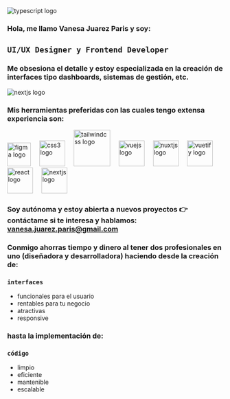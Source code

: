   <img src="https://media.licdn.com/dms/image/v2/D4D16AQEZuQbhoJhiHg/profile-displaybackgroundimage-shrink_350_1400/B4DZXpB1NmHIAY-/0/1743371327504?e=1749081600&v=beta&t=8KAUkCDel3NJ6uiTY3_gfzVNRJI5xoan0Nl-0HBEArs"  alt="typescript logo"  />
  
### Hola, me llamo Vanesa Juarez Paris y soy: 
## `UI/UX Designer y Frontend Developer`
### Me obsesiona el detalle y estoy especializada en la creación de interfaces tipo dashboards, sistemas de gestión, etc. 
  <img src="https://portfolio-2025-olive-three.vercel.app/_nuxt/mock1.DOVd0Q3h.gif"  alt="nextjs logo"  />
  
### Mis herramientas preferidas con las cuales tengo extensa experiencia son:
<div align="left">
  <img src="https://cdn.jsdelivr.net/gh/devicons/devicon/icons/figma/figma-original.svg" height="55" alt="figma logo"  />
  <img width="12" />
    <img src="https://cdn.jsdelivr.net/gh/devicons/devicon/icons/css3/css3-original.svg" height="60" alt="css3 logo"  />
  <img width="12" />
      <img src="https://cdn.jsdelivr.net/gh/devicons/devicon/icons/tailwindcss/tailwindcss-original-wordmark.svg" height="85" alt="tailwindcss logo"  />
  <img width="12" />
     <img src="https://cdn.jsdelivr.net/gh/devicons/devicon/icons/vuejs/vuejs-original.svg" height="60" alt="vuejs logo"  />
  <img width="12" />
      <img src="https://cdn.jsdelivr.net/gh/devicons/devicon/icons/nuxtjs/nuxtjs-original.svg" height="60" alt="nuxtjs logo"  />
    <img width="12" />
  <img src="https://cdn.jsdelivr.net/gh/devicons/devicon/icons/vuetify/vuetify-original.svg" height="60" alt="vuetify logo"  />
      <img width="12" />
    <img src="https://cdn.jsdelivr.net/gh/devicons/devicon/icons/react/react-original.svg" height="60" alt="react logo"  />
  <img width="12" />
    <img src="https://cdn.jsdelivr.net/gh/devicons/devicon/icons/nextjs/nextjs-original.svg" height="60" alt="nextjs logo"  />
  </div>

  
### Soy autónoma y estoy abierta a nuevos proyectos 👉 contáctame si te interesa y hablamos: vanesa.juarez.paris@gmail.com  
### Conmigo ahorras **tiempo y dinero** al tener dos profesionales en uno (diseñadora y desarrolladora) haciendo desde la creación de:
### `interfaces`
* funcionales para el usuario
* rentables para tu negocio
* atractivas
* responsive
### hasta la implementación de: 
### `código` 
* limpio
* eficiente
* mantenible
* escalable




 
